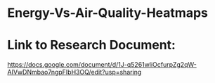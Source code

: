 # Energy-Vs-Air-Quality-Heatmaps

# Link to Research Document:
https://docs.google.com/document/d/1J-q5261wliOcfurpZg2qW-AIVwDNmbao7ngpFIbH3OQ/edit?usp=sharing

